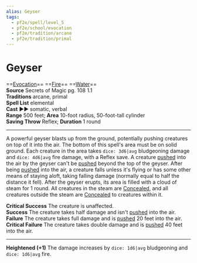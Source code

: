 ```yaml
---
alias: Geyser
tags:
  - pf2e/spell/level_5
  - pf2e/school/evocation
  - pf2e/tradition/arcane
  - pf2e/tradition/primal
---
```


# Geyser

==[Evocation](../../../Traits/Evocation.md)== ==[Fire](../../../Traits/Fire.md)== ==[Water](../../../Traits/Water.md)==  
__Source__ Secrets of Magic pg. 108 1.1  
**Traditions** arcane, primal  
**Spell List** elemental  
**Cast** ►► somatic, verbal  
**Range** 500 feet; **Area** 10-foot radius, 50-foot-tall cylinder  
**Saving Throw** Reflex; **Duration** 1 round

---

A powerful geyser blasts up from the ground, potentially pushing creatures on top of it into the air. The bottom of this spell's area must be on solid ground. Each creature in the area takes `dice: 3d6|avg` bludgeoning damage and `dice: 4d6|avg` fire damage, with a Reflex save. A creature [pushed](../../../Rules/Forced%20Movement.md) into the air by the geyser can't be [pushed](../../../Rules/Forced%20Movement.md) beyond the top of the geyser. After being [pushed](../../../Rules/Forced%20Movement.md) into the air, a creature falls unless it's flying or has some other means of staying aloft, taking falling damage (normally equal to half the distance it fell). After the geyser erupts, its area is filled with a cloud of steam for 1 round. All creatures in the steam are [Concealed](../../../Conditions/Concealed.md), and all creatures outside the steam are [Concealed](../../../Conditions/Concealed.md) to creatures within it.

**Critical Success** The creature is unaffected.  
**Success** The creature takes half damage and isn't [pushed](../../../Rules/Forced%20Movement.md) into the air.  
**Failure** The creature takes full damage and is [pushed](../../../Rules/Forced%20Movement.md) 20 feet into the air.  
**Critical Failure** The creature takes double damage and is [pushed](../../../Rules/Forced%20Movement.md) 40 feet into the air.

<hr>

**Heightened (+1)** The damage increases by `dice: 1d6|avg` bludgeoning and `dice: 1d6|avg` fire.
